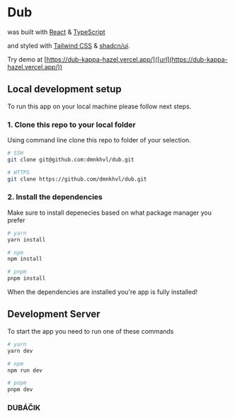 # Dub

was built with [React](https://react.dev) & [TypeScript](https://www.typescriptlang.org/)

and styled with [Tailwind CSS](https://tailwindcss.com/) & [shadcn/ui](https://ui.shadcn.com/).

Try demo at [https://dub-kappa-hazel.vercel.app/]([url](https://dub-kappa-hazel.vercel.app/))

## Local development setup
To run this app on your local machine please follow next steps.

### 1. Clone this repo to your local folder 
Using command line clone this repo to folder of your selection.

```bash
# SSH
git clone git@github.com:dmnkhvl/dub.git

# HTTPS
git clone https://github.com/dmnkhvl/dub.git
```


### 2. Install the dependencies
Make sure to install depenecies based on what package manager you prefer 

```bash
# yarn
yarn install

# npm
npm install

# pnpm
pnpm install
```

When the dependencies are installed you're app is fully installed! 


## Development Server


To start the app you need to run one of these commands

```bash
# yarn
yarn dev

# npm
npm run dev

# pnpm
pnpm dev
```

### DUBÁČIK
